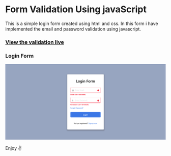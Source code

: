 # Form Validation Using javaScript

This is a simple login form created using html and css. In this form i have implemented the email and password validation using javascript.

### [View the validation live](https://shankarlmc.github.io/form-validation-js/ "Form Validation" )

### Login Form
![Output](./login-form.png)

Enjoy ✌
